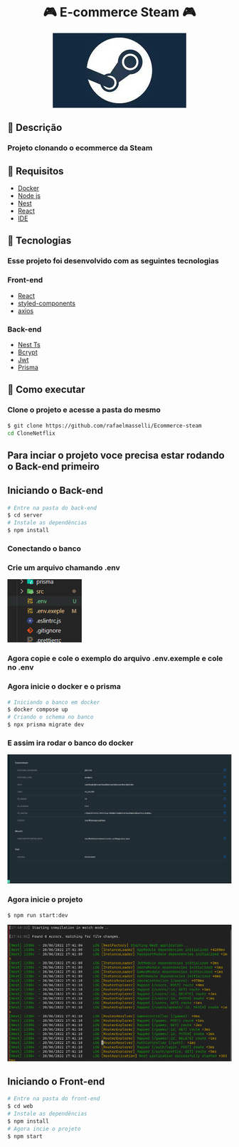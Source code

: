 <h1 align="center">🎮 E-commerce Steam 🎮</h1>

<div align="center">

![Logo steam](/.github/steam.png)

</div>

## 📝 Descrição

### Projeto clonando o ecommerce da <strong>Steam</strong>

## 🤖 Requisitos

- [Docker](https://docs.docker.com)
- [Node js](https://nodejs.org/en/)
- [Nest](https://nestjs.com)
- [React](https://pt-br.reactjs.org)
- [IDE](https://blog.geekhunter.com.br/ide-javascript/)


## 🧪 Tecnologias

### Esse projeto foi desenvolvido com as seguintes tecnologias

### Front-end

- [React](https://reactjs.org)
- [styled-components](https://styled-components.com)
- [axios](https://www.npmjs.com/package/axios)

### Back-end

- [Nest Ts](https://nestjs.com)
- [Bcrypt](https://www.npmjs.com/package/bcrypt)
- [Jwt](https://jwt.io/introduction)
- [Prisma](https://www.prisma.io/docs/)


## 🚀 Como executar

### Clone o projeto e acesse a pasta do mesmo

```bash
$ git clone https://github.com/rafaelmasselli/Ecommerce-steam
cd CloneNetflix
```

## Para inciar o projeto voce precisa estar rodando o Back-end primeiro

## Iniciando o Back-end

```bash
# Entre na pasta do back-end
$ cd server
# Instale as dependências
$ npm install
```

### Conectando o banco

### Crie um arquivo chamando .env

![Criando um arquivo .env](/.github/env.png)

### Agora copie e cole o exemplo do arquivo .env.exemple e cole no .env

### Agora inicie o docker e o prisma

```bash
# Iniciando o banco em docker
$ docker compose up
# Criando o schema no banco
$ npx prisma migrate dev
```

### E assim ira rodar o banco do docker

![Imagem do docker rodando](/.github/dockerRodando.png)

### Agora inicie o projeto

```bash
$ npm run start:dev
```

![terminal do back-end](/.github/BackEndRodando.png)

## Iniciando o Front-end

```bash
# Entre na pasta do front-end
$ cd web
# Instale as dependências
$ npm install
# Agora incie o projeto
$ npm start
```
